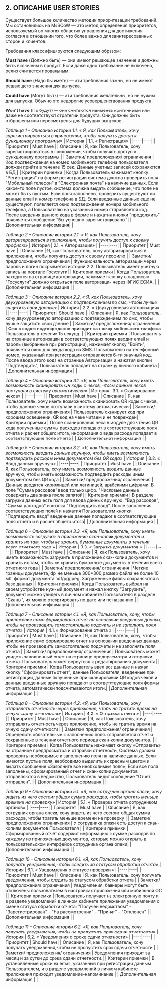 ## 2. ОПИСАНИЕ USER STORIES


Существует большое количество методик приоритезации требований. Мы остановились на MoSCoW — это метод определения приоритетов, используемый во многих областях управления для достижения согласия в отношении того, что более важно для заинтересованных сторон и клиентов.

Требования классифицируются следующим образом:

**Must have** (Должно быть) — они имеют решающее значение и должны быть включены в продукт. Если даже одно требование не включено, релиз считается провальным. 

**Should have** (Надо бы иметь) — эти требования важны, но не имеют решающего значения для выпуска.

**Could have** (Могут быть) — эти требования желательны, но не нужны для выпуска. Обычно это недорогие усовершенствования продукта. 

**Won’t have** (Не будут) — они считаются наименее критичными или даже не соответствуют стратегии продукта. Они должны быть отброшены или пересмотрены для будущих выпусков.


*Таблица 1 – Описание истории 1.1. « Я, как Пользователь, хочу зарегистрироваться в приложении, чтобы получить доступ к функционалу программы»*
| История | 1.1. « Регистрация» |
|----|----|
| Приоритет | Must have |
| Описание | Я, как Пользователь, хочу зарегистрироваться в приложении, чтобы получить доступ к функционалу программы |
| Заметки/ предположения/ ограничения | Код подтверждения на номер мобильного телефона пользователя должен прийти в течение 15 сек. Данные учетных записей сохраняются в БД |
| Критерии приемки |  Когда Пользователь нажимает кнопку "Регистрация" на форме регистрации система должна проверить поля "Мобильный телефон" и "Электронная почта" на наличие данных. Если какое-то поле пустое, система должна выдать сообщение, что поле не может быть пустым. Если поля заполнены, проверить существуют ли данные email  и номер телефона в БД. Если введенные данные еще не существуют, появляется окно подтверждения номера мобильного телефона, а Пользователю на указанный номер отправляется код. После введения данного кода в форме и нажатии кнопки "продолжить" появляется сообщение "Вы успешно зарегистрированы"|
| Дополнительная информация|  |





*Таблица 2 – Описание истории 2.1. « Я, как Пользователь, хочу авторизироваться в приложении, чтобы получить доступ к своему профилю»*
| История | 2.1. « Авторизация» |
|----|----|
| Приоритет | Must have |
| Описание | Я, как Пользователь, хочу авторизироваться в приложении, чтобы получить доступ к своему профилю |
| Заметки/ предположения/ ограничения | Функциональность авторизации через пароль и логин покрывается историй 2.2. Пользователь имеет учетную запись на портале Госуслуги|
| Критерии приемки | Когда Пользователь находится на странице авторизации, нажимает кнопку с надписью "Госуслуги" должно открыться поле авторизации через ФГИС ЕСИА. |
| Дополнительная информация  | |



*Таблица 3 – Описание истории 2.2. « Я, как Пользователь, хочу двухуровневую авторизацию с подтверждением по смс, чтобы лучше защитить свои данные»*
| История | 2.2. «  Двухуровневая авторизация» |
|----|----|
| Приоритет | Should have |
| Описание | Я, как Пользователь, хочу двухуровневую авторизацию с подтверждением по смс, чтобы лучше защитить свои данные |
| Заметки/ предположения/ ограничения |  Смс с кодом подтверждения приходит на номер мобильного телефона Пользователя в течение 15 секунд.  |
| Критерии приемки | Пользователь на странице авторизации в соответствующих полях вводит email и пароль (выбранные при регистрации), нажимает кнопку "Войти", появляется окно для ввода кода из SMS. Пользователю на телефонный номер, указанный при регистрации отправляется 6-ти значный код. После ввода этого кода на странице Авторизации и нажатия кнопки "Подтвердить", Пользователь попадает на страницу личного кабинета |
| Дополнительная информация | |


*Таблица 4 – Описание истории 3.1. «Я, как Пользователь, хочу иметь возможность сканировать QR коды с чеков, чтобы данные чеков поступали в систему автоматически»*
| История | 3.1. « Сканирование чеков» |
|----|----|
| Приоритет | Must have |
| Описание | Я, как Пользователь, хочу иметь возможность сканировать QR коды с чеков, чтобы данные чеков поступали в систему автоматически |
| Заметки/ предположения/ ограничения |  Пользователь сканирует код при хорошем освещении. QR код на чеке читаем и не поврежден|
| Критерии приемки | После сканирования чека в модуле для чтения QR кода полученные суммы расходов попадают в соответствующие поля отчета и расчет общего итога, информация о виде расхода попадает в соответствующие поле отчета |
| Дополнительная информация | |

*Таблица 5 – Описание истории 3.2. «Я, как Пользователь, хочу иметь возможность вводить данные вручную, чтобы иметь возможность подтвердить расходы иным документом без QR  кода»*
| История | 3.2. « Ввод данных вручную» |
|----|----|
| Приоритет | Must have |
| Описание | Я, как Пользователь, хочу иметь возможность вводить данные вручную, чтобы иметь возможность подтвердить расходы иным документом без QR  кода | 
| Заметки/ предположения/ ограничения |  Данные вводятся кириллицей или латиницей, арабскими цифрами. В поле "Сумма расходов" ввод только цифр. "Числовые данные содержать два знака после запятой|
| Критерии приемки | В разделе загрузки данных есть поля для ввода данных вручную: "Вид расходов", "Сумма расходов" и кнопка "Подтвердить ввод". После заполнения соответствующих полей и нажатия Пользователем кнопки "Подтвердить ввод" введенные данные попадают в соответствующие поля отчета и в расчет общего итога|
| Дополнительная информация  | |

*Таблица 6 – Описание истории 3.3. «Я, как Пользователь, хочу иметь возможность загрузить в приложение скан-копии документов и хранить их там, чтобы не хранить бумажные документы в течении всего отчетного года »*
| История | 3.3. « Загрузка документов » |
|----|----|
| Приоритет | Must have |
| Описание | Я, как Пользователь, хочу иметь возможность загрузить в приложение скан-копии документов и хранить их там, чтобы не хранить бумажные документы в течении всего отчетного года |
| Заметки/ предположения/ ограничения | Четкие границы документа, dpi не меньше 300*300,размер файла не более 10 мб, формат документа pdf/pg/jpeg. Загруженные файлы сохраняются в базе данных|
| Критерии приемки | Когда Пользователь выбрал на своем устройстве нужный документ и нажал кнопку "Загрузить",  документ можно увидеть в личном кабинете Пользователя в разделе "Сканы", их можно отсортировать по дате или по названию |
| Дополнительная информация |  |

*Таблица 7 – Описание истории 4.1. «Я, как Пользователь, хочу,  чтобы приложение само формировало отчет на основании введенных данных, чтобы не производить самостоятельно подсчеты и не заполнять поля отчетa»*
| История | 4.1. «  Формирование отчета » |
|----|----|
| Приоритет | Must have |
| Описание | Я, как Пользователь, хочу,  чтобы приложение само формировало отчет на основании введенных данных, чтобы не производить самостоятельно подсчеты и не заполнять поля отчетa |
| Заметки/ предположения/ ограничения | Пользователь может увидеть заполненный отчет на странице предпросмотра и отправки отчета. Пользователь может вернуться к редактированию документа|
| Критерии приемки | Когда Пользователь ввел все данные и нажал кнопку "Сформировать отчет", данные Пользователя, введенные при регистрации, данные полученные при сканировании QR кодов чеков и данные введенные вручную попадают в соответствующие поля формы отчета, автоматически подсчитываются итоги.|
| Дополнительная информация  |  |

*Таблица 8 – Описание истории 4.2. «Я, как Пользователь, хочу отправлять отчетность через приложение, чтобы не тратить время на очную сдачу отчетности»*
| История | 4.2. «  Отправка отчета » |
|----|----|
| Приоритет | Must have |
| Описание | Я, как Пользователь, хочу отправлять отчетность через приложение, чтобы не тратить время на очную сдачу отчетности |
| Заметки/ предположения/ ограничения | Определить обязательные к заполнению поля. отправляется отчет и сохраненные в течении отчетного периода скан-копии документов. |
| Критерии приемки |  Когда Пользователь нажимает кнопку «Отправить» на странице предпросмотра и отправки отчетности, Система должна проверить необходимые к заполнению поля на наличие данных. Если имеются пустые поля, необходимо выделить их красным цветом и выдать сообщение «Заполните все необходимые поля»; Если все поля заполнены, сформированный отчет и скан-копии документов отправляются в ведомство, Пользователь видит сообщение "Отчет отправлен". |
| Дополнительная информация | |

*Таблица 9 – Описание истории 5.1. «Я, как сотрудник органа опеки, хочу видеть из чего состоит общая сумма расходов, чтобы тратить меньше времени на проверку»*
| История | 5.1.  « Проверка отчета сотрудником органов» |
|----|----|
| Приоритет | Must have |
| Описание | Я, как сотрудник органа опеки, хочу видеть из чего состоит общая сумма расходов, чтобы тратить меньше времени на проверку |
| Заметки/ предположения/ ограничения | У сотрудника опеки есть доступ к скан-копиям документов Пользователя |
| Критерии приемки |  Сформированный отчёт содержит информацию о сумме расходов по каждому из приложенных документов, которые можно открыть в пользовательском интерфейсе сотрудника органа опеки|
| Дополнительная информация | |

*Таблица 10 – Описание истории 6.1. «Я, как Пользователь, хочу получать уведомления, чтобы следить за статусом обработки отчета»*
| История | 6.1. «  Уведомления о статусе проверки » |
|----|----|
| Приоритет | Must have |
| Описание | Я, как Пользователь, хочу получать уведомления, чтобы следить за статусом обработки отчета |
| Заметки/ предположения/ ограничения | Уведомления, баннеры могут быть отключены пользователем в настройках приложения или мобильной ОС  |
| Критерии приемки | Пользователь получает на электронную почту и в разделе уведомлений в личном кабинете приложения уведомления о смене статуса обработки отчета: "Получен ведомством" - "Зарегистрирован" - "На рассмотрении" - "Принят" - "Отклонен" |
| Дополнительная информация  |  |

*Таблица 11 – Описание истории 6.2. «Я, как Пользователь, хочу получать уведомления, чтобы не пропустить срок сдачи отчетности»*
| История | 6.2. «  Уведомления о сроке сдачи отчетности» |
|----|----|
| Приоритет | Should have|
| Описание | Я, как Пользователь, хочу получать уведомления, чтобы не пропустить срок сдачи отчетности |
| Заметки/ предположения/ ограничения |  Уведомления приходят за месяц и за сутки до срока сдачи отчетности.|
| Критерии приемки | В установленные сроки на email, указанный при регистрации данным Пользователем, и в разделе уведомлений в личном кабинете приложения приходит уведомление-напоминание |
| Дополнительная информация  | |